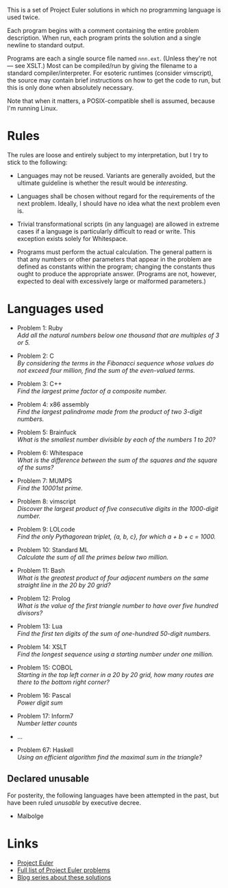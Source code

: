 This is a set of Project Euler solutions in which no programming language is
used twice.

Each program begins with a comment containing the entire problem description.
When run, each program prints the solution and a single newline to standard
output.

Programs are each a single source file named `nnn.ext`.  (Unless they're not —
see XSLT.) Most can be compiled/run by giving the filename to a standard
compiler/interpreter.  For esoteric runtimes (consider vimscript), the source
may contain brief instructions on how to get the code to run, but this is only
done when absolutely necessary.

Note that when it matters, a POSIX-compatible shell is assumed, because I'm
running Linux.


# Rules

The rules are loose and entirely subject to my interpretation, but I try to
stick to the following:

* Languages may not be reused.  Variants are generally avoided, but the
  ultimate guideline is whether the result would be _interesting_.

* Languages shall be chosen without regard for the requirements of the next
  problem.  Ideally, I should have no idea what the next problem even is.

* Trivial transformational scripts (in any language) are allowed in extreme
  cases if a language is particularly difficult to read or write.  This
  exception exists solely for Whitespace.

* Programs must perform the actual calculation.  The general pattern is that
  any numbers or other parameters that appear in the problem are defined as
  constants within the program; changing the constants thus ought to produce
  the appropriate answer.  (Programs are not, however, expected to deal with
  excessively large or malformed parameters.)


# Languages used

* Problem 1: Ruby  
    _Add all the natural numbers below one thousand that are multiples of 3 or 5._

* Problem 2: C  
    _By considering the terms in the Fibonacci sequence whose values do not exceed four million, find the sum of the even-valued terms._

* Problem 3: C++  
    _Find the largest prime factor of a composite number._

* Problem 4: x86 assembly  
    _Find the largest palindrome made from the product of two 3-digit numbers._

* Problem 5: Brainfuck  
    _What is the smallest number divisible by each of the numbers 1 to 20?_

* Problem 6: Whitespace  
    _What is the difference between the sum of the squares and the square of the sums?_

* Problem 7: MUMPS  
    _Find the 10001st prime._

* Problem 8: vimscript  
    _Discover the largest product of five consecutive digits in the 1000-digit number._

* Problem 9: LOLcode  
    _Find the only Pythagorean triplet, {a, b, c}, for which a + b + c = 1000._

* Problem 10: Standard ML  
    _Calculate the sum of all the primes below two million._

* Problem 11: Bash  
    _What is the greatest product of four adjacent numbers on the same straight line in the 20 by 20 grid?_

* Problem 12: Prolog  
    _What is the value of the first triangle number to have over five hundred divisors?_

* Problem 13: Lua  
    _Find the first ten digits of the sum of one-hundred 50-digit numbers._

* Problem 14: XSLT  
    _Find the longest sequence using a starting number under one million._

* Problem 15: COBOL  
    _Starting in the top left corner in a 20 by 20 grid, how many routes are there to the bottom right corner?_

* Problem 16: Pascal  
    _Power digit sum_

* Problem 17: Inform7  
    _Number letter counts_

* ...

* Problem 67: Haskell  
    _Using an efficient algorithm find the maximal sum in the triangle?_

## Declared unusable

For posterity, the following languages have been attempted in the past, but
have been ruled _unusable_ by executive decree.

* Malbolge


# Links

* [Project Euler](http://projecteuler.net/)
* [Full list of Project Euler problems](http://projecteuler.net/problems)
* [Blog series about these solutions](http://me.veekun.com/blog/categories/project-euler/)

